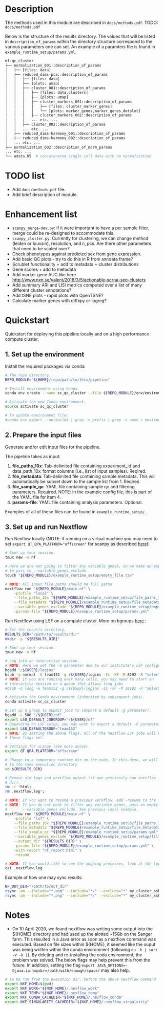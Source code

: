 
# Description

The methods used in this module are described in `docs/methods.pdf`. TODO: `docs/methods.pdf`

Below is the structure of the results directory. The values that will be listed in `description_of_params` within the directory structure correspond to the various parameters one can set. An example of a paramters file is found in `example_runtime_setup/params.yml`.
```bash
nf-qc_cluster
├── normalization_001::description_of_params
│   ├── [files: data]
│   ├── reduced_dims-pca::description_of_params
│   │   ├── [files: data]
│   │   ├── [plots: umap]
│   │   ├── cluster_001::description_of_params
│   │   │   ├── [files: data,clusters]
│   │   │   ├── [plots: umap]
│   │   │   ├── cluster_markers_001::description_of_params
│   │   │   │   ├── [files: cluster_marker_genes]
│   │   │   │   └── [plots: marker_genes,marker_genes_dotplot]
│   │   │   ├── cluster_markers_002::description_of_params
│   │   │   ... etc. ...
│   │   ├── cluster_002::description_of_params
│   │   ... etc. ...
│   ├── reduced_dims-harmony_001::description_of_params
│   ├── reduced_dims-harmony_002::description_of_params
│   ... etc. ...
├── normalization_002::description_of_norm_params
... etc. ...
└── adata.h5  # concatenated single cell data with no normalization
```


# TODO list

* Add `docs/methods.pdf` file.
* Add brief description of module.


# Enhancement list

* `scanpy_merge-dev.py`: If it were important to have a per sample filter, merge could be re-designed to accommodate this.
* `scanpy_cluster.py`: Currently for clustering, we can change method (leiden or louvain), resolution, and n_pcs. Are there other parameters that need to be scaled over?
* Check phenotypes against predicted sex from gene expression.
* Add basic QC plots - try to do this in R from anndata frame?
* Scrublet functionality + add to metadata + cluster distributions
* Gene scores + add to metadata
* Add marker gene AUC like here http://www.nxn.se/valent/2018/3/5/actionable-scrna-seq-clusters
* Add summary ARI and LISI metrics computed over a list of many different cluster annotations?
* Add tSNE plots - rapid plots with OpenTSNE?
* Calculate marker genes with diffxpy or logreg?


# Quickstart

Quickstart for deploying this pipeline locally and on a high performance compute cluster.


## 1. Set up the environment

Install the required packages via conda:
```bash
# The repo directory.
REPO_MODULE="${HOME}/repo/path/to/this/pipeline"

# Install environment using Conda.
conda env create --name sc_qc_cluster --file ${REPO_MODULE}/env/environment.yml

# Activate the new Conda environment.
source activate sc_qc_cluster

# To update environment file:
#conda env export --no-builds | grep -v prefix | grep -v name > environment.yml
```


## 2. Prepare the input files

Generate and/or edit input files for the pipeline.

The pipeline takes as input:
1. **file_paths_10x**:  Tab-delimited file containing experiment_id and data_path_10x_format columns (i.e., list of input samples). Reqired.
2. **file_metadata**:  Tab-delimited file containing sample metadata. This will automatically be subset down to the sample list from 1. Reqired.
3. **file_sample_qc**:  YAML file containing sample qc and filtering parameters. Required. NOTE: in the example config file, this is part of the YAML file for item 4.
4. **params-file**:  YAML file containing analysis parameters. Optional.

Examples of all of these files can be found in `example_runtime_setup/`.


## 3. Set up and run Nextflow

Run Nexflow locally (NOTE: if running on a virtual machine you may need to set `export QT_QPA_PLATFORM="offscreen"` for scanpy as described [here](https://github.com/ipython/ipython/issues/10627)):
```bash
# Boot up tmux session.
tmux new -s nf

# Here we are not going to filter any variable genes, so we make an empty file
# to pass to --variable_genes_exclude
touch "${REPO_MODULE}/example_runtime_setup/empty_file.tsv"

# NOTE: All input file paths should be full paths.
nextflow run "${REPO_MODULE}/main.nf" \
    -profile "local" \
    --file_paths_10x "${REPO_MODULE}/example_runtime_setup/file_paths_10x.tsv" \
    --file_metadata "${REPO_MODULE}/example_runtime_setup/file_metadata.tsv" \
    --variable_genes_exclude "${REPO_MODULE}/example_runtime_setup/empty_file.tsv" \
    -params-file "${REPO_MODULE}/example_runtime_setup/params.yml"
```


Run Nextflow using LSF on a compute cluster. More on bgroups [here](https://www.ibm.com/support/knowledgecenter/SSETD4_9.1.3/lsf_config_ref/lsb.params.default_jobgroup.5.html).:
```bash
# Set the results directory.
RESULTS_DIR="/path/to/results/dir"
mkdir -p "${RESULTS_DIR}"

# Boot up tmux session.
tmux new -s nf

# Log into an interactive session.
# NOTE: Here we set the -G parameter due to our institute's LSF configuration.
bgadd "/${USER}/logins"
bsub -q normal -G team152 -g /${USER}/logins -Is -XF -M 8192 -R "select[mem>8192] rusage[mem=8192]" /bin/bash
# NOTE: If you are running over many cells, you may need to start an
# interactive session on a queue that allows long jobs
#bsub -q long -G team152 -g /${USER}/logins -Is -XF -M 18192 -R "select[mem>18192] rusage[mem=18192]" /bin/bash

# Activate the Conda environment (inherited by subsequent jobs).
conda activate sc_qc_cluster

# Set up a group to submit jobs to (export a default -g parameter).
bgadd -L 500 "/${USER}/nf"
export LSB_DEFAULT_JOBGROUP="/${USER}/nf"
# Depending on LSF setup, you may want to export a default -G parameter.
export LSB_DEFAULTGROUP="team152"
# NOTE: By setting the above flags, all of the nextflow LSF jobs will have
# these flags set.

# Settings for scanpy (see note above).
export QT_QPA_PLATFORM="offscreen"

# Change to a temporary runtime dir on the node. In this demo, we will change
# to the same execution directory.
cd ${RESULTS_DIR}

# Remove old logs and nextflow output (if one previously ran nextflow in this
# dir).
rm -r *html;
rm .nextflow.log*;

# NOTE: If you want to resume a previous workflow, add -resume to the flag.
# NOTE: If you do not want to filter any variable genes, pass an empty file to
#       --variable_genes_exclude. See previous local example.
nextflow run "${REPO_MODULE}/main.nf" \
    -profile "lsf" \
    --file_paths_10x "${REPO_MODULE}/example_runtime_setup/file_paths_10x.tsv" \
    --file_metadata "${REPO_MODULE}/example_runtime_setup/file_metadata.tsv" \
    --file_sample_qc "${REPO_MODULE}/example_runtime_setup/params.yml" \
    --variable_genes_exclude "${REPO_MODULE}/example_runtime_setup/filters-variable_gene.tsv" \
    --output_dir "${RESULTS_DIR}" \
    -params-file "${REPO_MODULE}/example_runtime_setup/params.yml" \
    -with-report "nf_report.html" \
    -resume

# NOTE: If you would like to see the ongoing processes, look at the log files.
cat .nextflow.log
```


Example of how one may sync results:
```bash
NF_OUT_DIR="/path/to/out_dir"
rsync -am --include="*.png" --include="*/" --exclude="*" my_cluster_ssh:${NF_OUT_DIR} .
rsync -am --include="*.png" --include="*/" --exclude="*" my_cluster_ssh:${NF_OUT_DIR} .
```

# Notes

* On 10 April 2020, we found nextflow was writing some output into the ${HOME} directory and had used up the alotted ~15Gb on the Sanger farm. This resulted in a Java error as soon as a nextflow command was executed. Based on file sizes within ${HOME}, it seemed like the ouput was being written within the conda environment (following `du -h | sort -V -k 1`). By deleting and re-installing the coda environment, the problem was solved. The below flags may help prevent this from the future. In addition, setting the flag `export JAVA_OPTIONS=-Djava.io.tmpdir=/path/with/enough/space/` may also help. 

```bash
# To be run from the execution dir, before the above nextflow command
export NXF_HOME=$(pwd)
export NXF_WORK="${NXF_HOME}/.nexflow_work"
export NXF_TEMP="${NXF_HOME}/.nexflow_temp"
export NXF_CONDA_CACHEDIR="${NXF_HOME}/.nexflow_conda"
export NXF_SINGULARITY_CACHEDIR="${NXF_HOME}/.nexflow_singularity"
```

